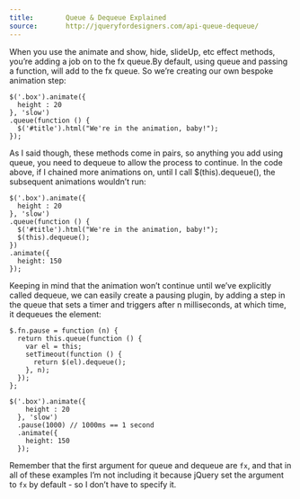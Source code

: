 ```yaml
---
title:        Queue & Dequeue Explained
source:       http://jqueryfordesigners.com/api-queue-dequeue/
---
```


When you use the animate and show, hide, slideUp, etc effect methods, you’re
adding a job on to the fx queue.By default, using queue and passing a function,
will add to the fx queue. So we’re creating our own bespoke animation step:

```
$('.box').animate({
  height : 20
}, 'slow')
.queue(function () {
  $('#title').html("We're in the animation, baby!");
});
```

As I said though, these methods come in pairs, so anything you add using queue,
you need to dequeue to allow the process to continue. In the code above, if I
chained more animations on, until I call $(this).dequeue(), the subsequent
animations wouldn’t run:

```
$('.box').animate({
  height : 20
}, 'slow')
.queue(function () {
  $('#title').html("We're in the animation, baby!");
  $(this).dequeue();
})
.animate({
  height: 150
});
```

Keeping in mind that the animation won’t continue until we’ve explicitly called
dequeue, we can easily create a pausing plugin, by adding a step in the queue
that sets a timer and triggers after n milliseconds, at which time, it dequeues
the element:

```
$.fn.pause = function (n) {
  return this.queue(function () {
    var el = this;
    setTimeout(function () {
      return $(el).dequeue();
    }, n);
  });
};

$('.box').animate({
    height : 20
  }, 'slow')
  .pause(1000) // 1000ms == 1 second
  .animate({
    height: 150
  });
```

Remember that the first argument for queue and dequeue are `fx`, and that in
all of these examples I’m not including it because jQuery set the argument to
`fx` by default - so I don’t have to specify it.
